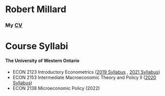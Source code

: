 # Robert Millard

### My  [CV](CV_Millard.pdf)




# Course Syllabi 

#### The University of Western Ontario
- ECON 2123 Introductory Econometrics ([2019 Syllabus](2123B001COMay19.pdf) , [2021 Syllabus](2123A650COMay21.pdf))
- ECON 2153 Intermediate Macroeconomic Theory and Policy II ([2020 Syllabus](2153B001COMay20.pdf))
- ECON 2138 Microeconomic Policy (2022)
